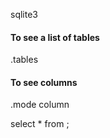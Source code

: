
sqlite3 <dbname>

#### To see a list of tables

.tables

#### To see columns

.mode column

select * from <tablename>;

